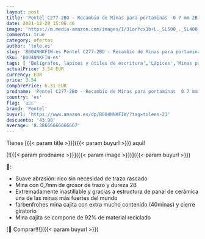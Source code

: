 ```yaml
---
layout: post
title: 'Pentel C277-2BO - Recambio de Minas para portaminas  0 7 mm 2B   negro'
date: 2021-12-20 15:06:46
image: 'https://m.media-amazon.com/images/I/31orYcx1b+L._SL500_._SL400_.jpg'
comments: true
category: ofertas
author: 'tole.es'
slug: 'B004NNKFIW-es Pentel C277-2BO - Recambio de Minas para portaminas 0 7 mm...'
sku: 'B004NNKFIW-es'
tags: [ 'Bolígrafos, lápices y útiles de escritura','Lápices','Minas para portaminas','Oficina y papelería','pentel','portaminas', ]
actualPrice: 3.54 EUR
currency: EUR
price: 3.54
comparePrice: 6.31 EUR
prodname: 'Pentel C277-2BO - Recambio de Minas para portaminas  0 7 mm 2B   negro'
country: 'es'
flag: '🇪🇸'
brand: 'Pentel'
buyurl: 'https://www.amazon.es/dp/B004NNKFIW/?tag=tolees-21'
descuento: '43.90'
average: '8.38666666666667'
---
```


Tienes [{{< param title >}}]({{< param buyurl >}}) aqui!

[![{{< param prodname >}}]({{< param image >}})]({{< param buyurl >}})

🔎:

- Suave abrasión: rico sin necesidad de trazo rascado
- Mina con 0,7mm de grosor de trazo y dureza 2B
- Extremadamente inastillable y gracias a estructura de panal de cerámica una de las minas más fuertes del mundo
- farbenfrohes mina cajita con extra mucho contenido (40minas) y cierre giratorio
- Mina cajita se compone de 92% de material reciclado

[🛒 Comprar!!!]({{< param buyurl >}})
